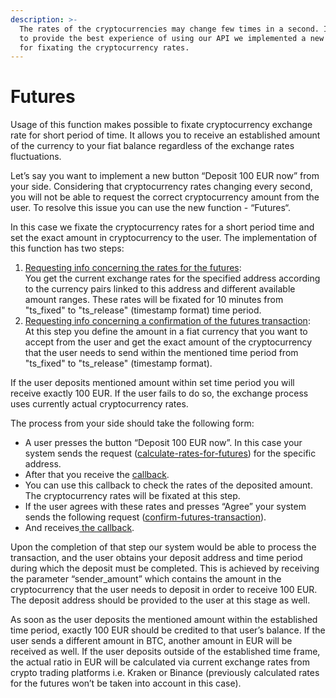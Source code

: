 ```yaml
---
description: >-
  The rates of the cryptocurrencies may change few times in a second. In order
  to provide the best experience of using our API we implemented a new solution
  for fixating the cryptocurrency rates.
---
```


# Futures

Usage of this function makes possible to fixate cryptocurrency exchange rate for short period of time. It allows you to receive an established amount of the currency to your fiat balance regardless of the exchange rates fluctuations.

Let’s say you want to implement a new button “Deposit 100 EUR now” from your side. Considering that cryptocurrency rates changing every second, you will not be able to request the correct cryptocurrency amount from the user. To resolve this issue you can use the new function - “Futures“.

In this case we fixate the cryptocurrency rates for a short period time and set the exact amount in cryptocurrency to the user. The implementation of this function has two steps:

1.  [Requesting info concerning the rates for the futures](https://docs.coinspaid.com/docs/api-documentation/v2#calculate-rates-for-futures):\
   You get the current exchange rates for the specified address according to the currency pairs linked to this address and different available amount ranges. These rates will be fixated for 10 minutes from "ts_fixed" to "ts_release" (timestamp format) time period.
2.  [Requesting info concerning a confirmation of the futures transaction](https://docs.coinspaid.com/docs/api-documentation/v2#confirm-futures-transaction):\
   At this step you define the amount in a fiat currency that you want to accept from the user and get the exact amount of the cryptocurrency that the user needs to send within the mentioned time period from "ts_fixed" to "ts_release" (timestamp format).

If the user deposits mentioned amount within set time period you will receive exactly 100 EUR. If the user fails to do so, the exchange process uses currently actual cryptocurrency rates.

The process from your side should take the following form:

* A user presses the button “Deposit 100 EUR now”. In this case your system sends the request ([calculate-rates-for-futures](https://docs.coinspaid.com/docs/api-documentation/v2#calculate-rates-for-futures)) for the specific address.
* After that you receive the [callback](../api-documentation/callbacks.md#futures-callback).
* You can use this callback to check the rates of the deposited amount. The cryptocurrency rates will be fixated at this step.
* If the user agrees with these rates and presses “Agree” your system sends the following request ([confirm-futures-transaction](https://docs.coinspaid.com/docs/api-documentation/v2#confirm-futures-transaction)).
* And receives[ the callback](../api-documentation/callbacks.md#futures-callback).

Upon the completion of that step our system would be able to process the transaction, and the user obtains your deposit address and time period during which the deposit must be completed. This is achieved by receiving the parameter “sender_amount” which contains the amount in the cryptocurrency that the user needs to deposit in order to receive 100 EUR. The deposit address should be provided to the user at this stage as well.

As soon as the user deposits the mentioned amount within the established time period, exactly 100 EUR should be credited to that user’s balance. If the user sends a different amount in BTC, another amount in EUR will be received as well. If the user deposits outside of the established time frame, the actual ratio in EUR will be calculated via current exchange rates from crypto trading platforms i.e. Kraken or Binance (previously calculated rates for the futures won’t be taken into account in this case).
